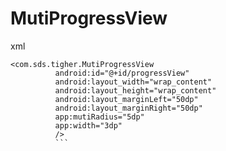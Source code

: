 # MutiProgressView


xml
  ```
  <com.sds.tigher.MutiProgressView
            android:id="@+id/progressView"
            android:layout_width="wrap_content"
            android:layout_height="wrap_content"
            android:layout_marginLeft="50dp"
            android:layout_marginRight="50dp"
            app:mutiRadius="5dp"
            app:width="3dp"
            />
            ```
         
            
            
